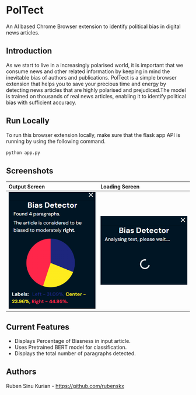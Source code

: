 
# PolTect

An AI based Chrome Browser extension to identify political bias in digital news articles.


## Introduction
As we start to live in a increasingly polarised world, it is important that we consume news and other related information by keeping in mind the inevitable bias of authors and publications. PolTect is a simple browser extension that helps you to save your precious time and energy by detecting news articles that are highly polarised and prejudiced.The model is trained on thousands of real news articles, enabling it to identify political bias with sufficient accuracy.
## Run Locally

To run this browser extension locally, make sure that the flask app API is running by using the following command.

```bash
python app.py
```


## Screenshots

| Output Screen | Loading Screen  |
| :-------- |  :----------------|
| ![App Screenshot](https://raw.githubusercontent.com/rubenskx/PolTect/main/images/display.png) | ![App Screenshot](https://raw.githubusercontent.com/rubenskx/PolTect/main/images/loading.png) |





## Current Features

- Displays Percentage of Biasness in input article.
- Uses Pretrained BERT model for classification.
- Displays the total number of paragraphs detected.

## Authors

Ruben Sinu Kurian - https://github.com/rubenskx

